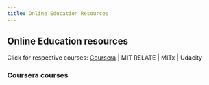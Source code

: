 ```yaml
---
title: Online Education Resources
---
```


## Online Education resources
Click for respective courses: [Coursera](#coursera_courses) | MIT RELATE | MITx | Udacity

### Coursera courses

